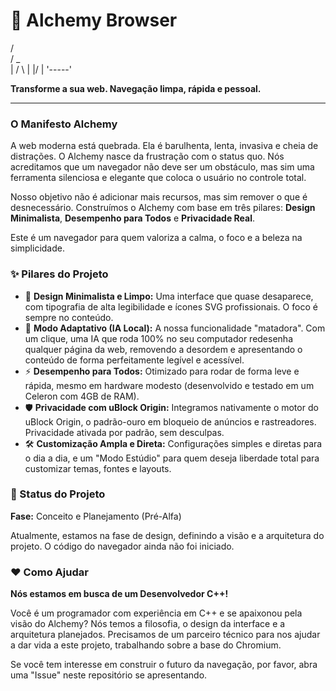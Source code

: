 # 🧪 Alchemy Browser

  / \
 / _ \
| / \ |
|/   \|
'-----'

**Transforme a sua web. Navegação limpa, rápida e pessoal.**

---

### O Manifesto Alchemy

A web moderna está quebrada. Ela é barulhenta, lenta, invasiva e cheia de distrações. O Alchemy nasce da frustração com o status quo. Nós acreditamos que um navegador não deve ser um obstáculo, mas sim uma ferramenta silenciosa e elegante que coloca o usuário no controle total.

Nosso objetivo não é adicionar mais recursos, mas sim remover o que é desnecessário. Construímos o Alchemy com base em três pilares: **Design Minimalista**, **Desempenho para Todos** e **Privacidade Real**.

Este é um navegador para quem valoriza a calma, o foco e a beleza na simplicidade.

### ✨ Pilares do Projeto

*   🎨 **Design Minimalista e Limpo:** Uma interface que quase desaparece, com tipografia de alta legibilidade e ícones SVG profissionais. O foco é sempre no conteúdo.
*   🔮 **Modo Adaptativo (IA Local):** A nossa funcionalidade "matadora". Com um clique, uma IA que roda 100% no seu computador redesenha qualquer página da web, removendo a desordem e apresentando o conteúdo de forma perfeitamente legível e acessível.
*   ⚡ **Desempenho para Todos:** Otimizado para rodar de forma leve e rápida, mesmo em hardware modesto (desenvolvido e testado em um Celeron com 4GB de RAM).
*   🛡️ **Privacidade com uBlock Origin:** Integramos nativamente o motor do uBlock Origin, o padrão-ouro em bloqueio de anúncios e rastreadores. Privacidade ativada por padrão, sem desculpas.
*   🛠️ **Customização Ampla e Direta:** Configurações simples e diretas para o dia a dia, e um "Modo Estúdio" para quem deseja liberdade total para customizar temas, fontes e layouts.

### 🚀 Status do Projeto

**Fase:** Conceito e Planejamento (Pré-Alfa)

Atualmente, estamos na fase de design, definindo a visão e a arquitetura do projeto. O código do navegador ainda não foi iniciado.

### ❤️ Como Ajudar

**Nós estamos em busca de um Desenvolvedor C++!**

Você é um programador com experiência em C++ e se apaixonou pela visão do Alchemy? Nós temos a filosofia, o design da interface e a arquitetura planejados. Precisamos de um parceiro técnico para nos ajudar a dar vida a este projeto, trabalhando sobre a base do Chromium.

Se você tem interesse em construir o futuro da navegação, por favor, abra uma "Issue" neste repositório se apresentando.
